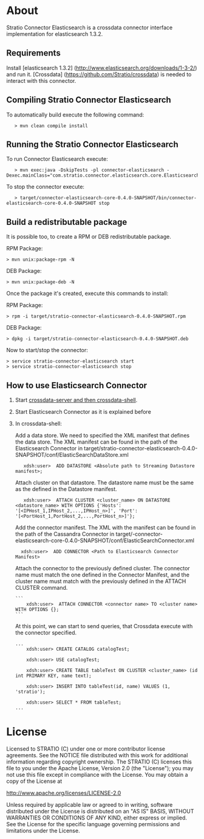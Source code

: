 # About #


Stratio Connector Elasticsearch is a crossdata connector interface implementation for elasticsearch 1.3.2.

## Requirements ##

Install [elasticsearch 1.3.2] (http://www.elasticsearch.org/downloads/1-3-2/) and run it. 
[Crossdata] (https://github.com/Stratio/crossdata) is needed to interact with this connector.

## Compiling Stratio Connector Elasticsearch ##

To automatically build execute the following command:

```
   > mvn clean compile install
```
## Running the Stratio Connector Elasticsearch ##


To run Connector Elasticsearch execute:

```
   > mvn exec:java -DskipTests -pl connector-elasticsearch -Dexec.mainClass="com.stratio.connector.elasticsearch.core.ElasticsearchConnector"
```

To stop the connector execute:

```
   > target/connector-elasticsearch-core-0.4.0-SNAPSHOT/bin/connector-elasticsearch-core-0.4.0-SNAPSHOT stop
```
## Build a redistributable package ##

It is possible too, to create a RPM or DEB redistributable package.

RPM Package:

    > mvn unix:package-rpm -N
    
DEB Package:

    > mvn unix:package-deb -N

Once the package it's created, execute this commands to install:

RPM Package:
    
    > rpm -i target/stratio-connector-elasticsearch-0.4.0-SNAPSHOT.rpm
     
DEB Package:
    
    > dpkg -i target/stratio-connector-elasticsearch-0.4.0-SNAPSHOT.deb

Now to start/stop the connector:
    
    > service stratio-connector-elasticsearch start
    > service stratio-connector-elasticsearch stop

## How to use Elasticsearch Connector ##

 1. Start [crossdata-server and then crossdata-shell](https://github.com/Stratio/crossdata).  
 2. Start Elasticsearch Connector as it is explained before
 3. In crossdata-shell:
    
    Add a data store. We need to specified the XML manifest that defines the data store. The XML manifest can be found in the path of the Elasticsearch Connector in target/stratio-connector-elasticsearch-0.4.0-SNAPSHOT/conf/ElasticSearchDataStore.xml
      
      ```
         xdsh:user>  ADD DATASTORE <Absolute path to Streaming Datastore manifest>;
      ```

    Attach cluster on that datastore. The datastore name must be the same as the defined in the Datastore manifest.
    
      ```
         xdsh:user>  ATTACH CLUSTER <cluster_name> ON DATASTORE <datastore_name> WITH OPTIONS {'Hosts': '[<IPHost_1,IPHost_2,...,IPHost_n>]', 'Port': '[<PortHost_1,PortHost_2,...,PortHost_n>]'};
      ```

    Add the connector manifest. The XML with the manifest can be found in the path of the Cassandra Connector in target/-connector-elasticsearch-core-0.4.0-SNAPSHOT/conf/ElasticSearchConnector.xml

       ```
         xdsh:user>  ADD CONNECTOR <Path to Elasticsearch Connector Manifest>
       ```
    
    Attach the connector to the previously defined cluster. The connector name must match the one defined in the 
    Connector Manifest, and the cluster name must match with the previously defined in the ATTACH CLUSTER command.
    
        ```
            xdsh:user>  ATTACH CONNECTOR <connector name> TO <cluster name> WITH OPTIONS {};
        ```
    
    At this point, we can start to send queries, that Crossdata execute with the connector specified. 
    
        ...
            xdsh:user> CREATE CATALOG catalogTest;
        
            xdsh:user> USE catalogTest;
        
            xdsh:user> CREATE TABLE tableTest ON CLUSTER <cluster_name> (id int PRIMARY KEY, name text);
    
            xdsh:user> INSERT INTO tableTest(id, name) VALUES (1, 'stratio');
    
            xdsh:user> SELECT * FROM tableTest;
        ...



# License #

Licensed to STRATIO (C) under one or more contributor license agreements.
See the NOTICE file distributed with this work for additional information
regarding copyright ownership.  The STRATIO (C) licenses this file
to you under the Apache License, Version 2.0 (the
"License"); you may not use this file except in compliance
with the License.  You may obtain a copy of the License at

  http://www.apache.org/licenses/LICENSE-2.0

Unless required by applicable law or agreed to in writing,
software distributed under the License is distributed on an
"AS IS" BASIS, WITHOUT WARRANTIES OR CONDITIONS OF ANY
KIND, either express or implied.  See the License for the
specific language governing permissions and limitations
under the License.





